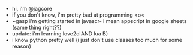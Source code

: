 - hi, i'm @jagcore
- if you don't know, i'm pretty bad at programming <o<
- ~gasp i'm getting started in javascr- i mean appscript in google sheets (same thing right??)
- update: i'm learning love2d AND lua B)
- i know python pretty well (i just don't use classes too much for some reason)


<!---
jagcore/jagcore is a ✨ special ✨ repository because its `README.md` (this file) appears on your GitHub profile.
You can click the Preview link to take a look at your changes.
--->
